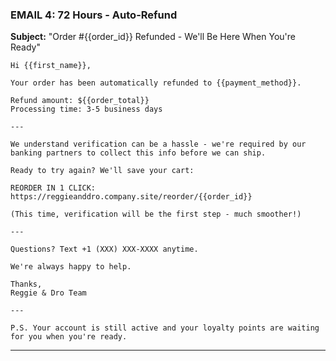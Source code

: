 ### EMAIL 4: 72 Hours - Auto-Refund

**Subject:** "Order #{{order_id}} Refunded - We'll Be Here When You're Ready"

```
Hi {{first_name}},

Your order has been automatically refunded to {{payment_method}}.

Refund amount: ${{order_total}}
Processing time: 3-5 business days

---

We understand verification can be a hassle - we're required by our banking partners to collect this info before we can ship.

Ready to try again? We'll save your cart:

REORDER IN 1 CLICK: https://reggieanddro.company.site/reorder/{{order_id}}

(This time, verification will be the first step - much smoother!)

---

Questions? Text +1 (XXX) XXX-XXXX anytime.

We're always happy to help.

Thanks,
Reggie & Dro Team

---

P.S. Your account is still active and your loyalty points are waiting for you when you're ready.
```

---
